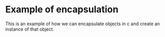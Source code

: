 # Example of encapsulation
This is an example of how we can encapsulate objects in c and create an instance of that object.
